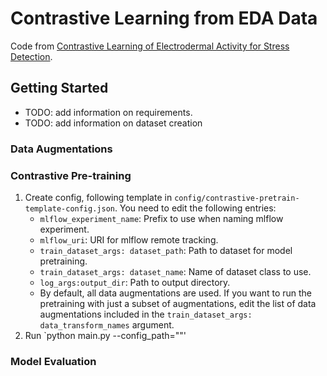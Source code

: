 # Contrastive Learning from EDA Data

Code from [Contrastive Learning of Electrodermal Activity for Stress Detection](https://drive.google.com/file/d/19zVyHcHshMA4dGPCL_R_bcVAwxNb-QAk/view).

## Getting Started
* TODO: add information on requirements.
* TODO: add information on dataset creation
### Data Augmentations
### Contrastive Pre-training
1. Create config, following template in ``config/contrastive-pretrain-template-config.json``. You need to edit the following entries:
   * `mlflow_experiment_name`: Prefix to use when naming mlflow experiment.
   * `mlflow_uri`: URI for mlflow remote tracking.
   * `train_dataset_args: dataset_path`: Path to dataset for model pretraining.
   * `train_dataset_args: dataset_name`: Name of dataset class to use.
   * `log_args:output_dir`: Path to output directory.
   * By default, all data augmentations are used. If you want to run the pretraining with just a subset of augmentations, edit the list of data augmentations included in the ``train_dataset_args: data_transform_names`` argument.
3. Run `python main.py --config_path="<PATH TO CONFIG>"'
### Model Evaluation
